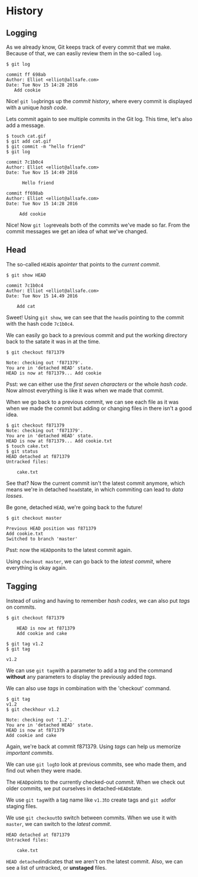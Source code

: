 # History

## Logging
As we already know, Git keeps track of every commit that we make. Because of that, we can easliy review them in the so-called `log`.

```
$ git log
```
```
commit ff 698ab
Author: Elliot <elliot@allsafe.com>
Date: Tue Nov 15 14:28 2016
   Add cookie
```
Nice! `git log`brings up the *commit history*, where every commit is displayed with a unique *hash code*.

Lets commit again to see multiple commits in the Git log. This time, let's also add a message.

```
$ touch cat.gif
$ git add cat.gif
$ git commit -m "hello friend"
$ git log
```
```
commit 7c1b0c4 
Author: Elliot <elliot@allsafe.com> 
Date: Tue Nov 15 14:49 2016

      Hello friend  

commit ff698ab 
Author: Elliot <elliot@allsafe.com> 
Date: Tue Nov 15 14:28 2016 

     Add cookie
```

Nice! Now `git log`reveals both of the commits we've made so far. From the commit messages we get an idea of what we've changed.

## Head
The so-called `HEAD`is a*pointer* that points to the *current commit*.

```
$ git show HEAD
```
```
commit 7c1b0c4
Author: Elliot <elliot@allsafe.com>
Date: Tue Nov 15 14.49 2016

    Add cat
```

Sweet! Using `git show`, we can see that the `head`is pointing to the commit with the hash code `7c1b0c4`.

We can easily go back to a previous commit and put the working directory back to the satate it was in at the time.

```
$ git checkout f871379
```
```
Note: checking out 'f871379'.
You are in 'detached HEAD' state.
HEAD is now at f871379... Add cookie
```
Psst: we can either use the *first seven characters* or the whole *hash code*.
Now almost everything is like it was when we made that commit.

When we go back to a previous commit, we can see each file as it was when we made the commit but adding or changing files in there isn't a good idea.

```
$ git checkout f871379
Note: checking out 'f871379'.
You are in 'detached HEAD' state.
HEAD is now at f871379... Add cookie.txt
$ touch cake.txt
$ git status
HEAD detached at f871379
Untracked files:
    
    cake.txt
```

See that? Now the current commit isn't the latest commit anymore, which means we're in detached `head`state, in which commiting can lead to *data losses*.

Be gone, detached `HEAD`, we're going back to the future!

```
$ git checkout master
```
```
Previous HEAD position was f871379
Add cookie.txt
Switched to branch 'master'
```
Psst: now the `HEAD`ponits to the latest commit again.

Using `checkout master`, we can go back to the *latest commit*, where everything is okay again.

## Tagging

Instead of using and having to remember *hash codes*, we can also put *tags* on commits.

```
$ git checkout f871379

    HEAD is now at f871379
    Add cookie and cake

$ git tag v1.2
$ git tag
```
```
v1.2
```
We can use `git tag`with a parameter to add a *tag* and the command **without** any parameters to display the previously added *tags*.

We can also use *tags* in combination with the 'checkout' command.
```
$ git tag
v1.2
$ git checkhour v1.2
```
```
Note: checking out '1.2'.
You are in 'detached HEAD' state.
HEAD is now at f871379
Add cookie and cake
```
Again, we're back at commit f871379. Using *tags* can help us memorize *important commits*.


We can use `git log`to look at previous commits, see who made them, and find out when they were made.


The `HEAD`points to the currently checked-out *commit*. When we check out older commits, we put ourselves in detached-`HEAD`state.


We use `git tag`with a tag name like `v1.3`to create tags and `git add`for staging files.


We use `git checkout`to switch between commits. When we use it with `master`, we can switch to the *latest commit*.


```
HEAD detached at f871379
Untracked files:

    cake.txt
```
`HEAD detached`indicates that we aren't on the latest commit. Also, we can see a list of untracked, or **unstaged** files.